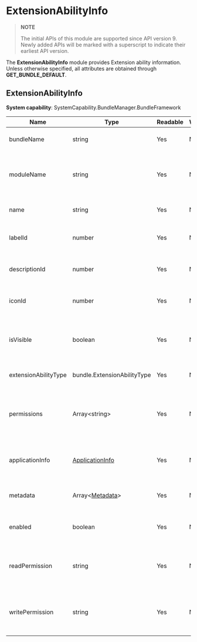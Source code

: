 # ExtensionAbilityInfo



> **NOTE**
>
> The initial APIs of this module are supported since API version 9. Newly added APIs will be marked with a superscript to indicate their earliest API version.

The **ExtensionAbilityInfo** module provides Extension ability information. Unless otherwise specified, all attributes are obtained through **GET_BUNDLE_DEFAULT**.

## ExtensionAbilityInfo

**System capability**: SystemCapability.BundleManager.BundleFramework

| Name                | Type                                                | Readable| Writable| Description                                              |
| -------------------- | ---------------------------------------------------- | ---- | ---- | -------------------------------------------------- |
| bundleName           | string                                               | Yes  | No  | Bundle name of the application.                                          |
| moduleName           | string                                               | Yes  | No  | Name of the HAP file to which the Extension ability belongs.                 |
| name                 | string                                               | Yes  | No  | Name of the Extension ability.                              |
| labelId              | number                                               | Yes  | No  | Label ID of the Extension ability.                          |
| descriptionId        | number                                               | Yes  | No  | Description ID of the Extension ability.                          |
| iconId               | number                                               | Yes  | No  | Icon ID of the Extension ability.                          |
| isVisible            | boolean                                              | Yes  | No  | Whether the Extension ability can be called by other applications.        |
| extensionAbilityType | bundle.ExtensionAbilityType                          | Yes  | No  | Type of the Extension ability.                              |
| permissions          | Array\<string>                                       | Yes  | No  | Permissions required for other applications to call the Extension ability.|
| applicationInfo      | [ApplicationInfo](js-apis-bundle-ApplicationInfo.md) | Yes  | No  | Application information of the Extension ability.                                |
| metadata             | Array\<[Metadata](js-apis-bundle-Metadata.md)>       | Yes  | No  | Metadata of the Extension ability.                          |
| enabled              | boolean                                              | Yes  | No  | Whether the Extension ability is enabled.                          |
| readPermission       | string                                               | Yes  | No  | Permission required for reading data from the Extension ability.                |
| writePermission      | string                                               | Yes  | No  | Permission required for writing data to the Extension ability.                |
